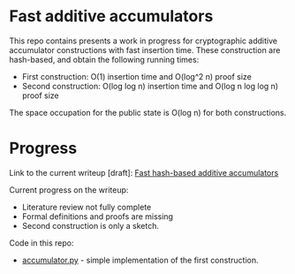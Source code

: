 # Fast additive accumulators

This repo contains presents a work in progress for cryptographic additive accumulator constructions with fast insertion time.
These construction are hash-based, and obtain the following running times:

- First construction: O(1) insertion time and O(log^2 n) proof size 
- Second construction: O(log log n) insertion time and O(log n log log n) proof size

The space occupation for the public state is O(log n) for both constructions.

# Progress

Link to the current writeup [draft]: [Fast hash-based additive accumulators](docs/paper-draft.pdf)

Current progress on the writeup:
- Literature review not fully complete
- Formal definitions and proofs are missing
- Second construction is only a sketch.

Code in this repo:
- [accumulator.py](accumulator/accumulator.py) - simple implementation of the first construction.

